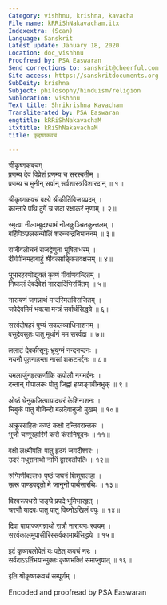 ```yaml
---
Category: vishhnu, krishna, kavacha
File name: kRRiShNakavacham.itx
Indexextra: (Scan)
Language: Sanskrit
Latest update: January 18, 2020
Location: doc_vishhnu
Proofread by: PSA Easwaran
Send corrections to: sanskrit@cheerful.com
Site access: https://sanskritdocuments.org
SubDeity: krishna
Subject: philosophy/hinduism/religion
Sublocation: vishhnu
Text title: Shrikrishna Kavacham
Transliterated by: PSA Easwaran
engtitle: kRRiShNakavachaM
itxtitle: kRiShNakavachaM
title: कृइष्णकवचं

---
```

  
 श्रीकृष्णकवचम्   
प्रणम्य देवं विप्रेशं प्रणम्य च सरस्वतीम् ।  
प्रणम्य च मुनीन् सर्वान् सर्वशास्त्रविशारदान् ॥ १॥  
  
श्रीकृष्णकवचं वक्ष्ये श्रीकीर्तिविजयप्रदम् ।  
कान्तारे पथि दुर्गे च सदा रक्षाकरं नृणाम्  ॥ २॥  
  
स्मृत्वा नीलाम्बुदश्यामं नीलकुञ्चितकुन्तलम् ।  
बर्हिपिञ्छलसन्मौलिं शरच्चन्द्रनिभाननम् ॥ ३॥  
  
राजीवलोचनं राजद्वेणुना भूषिताधरम् ।  
दीर्घपीनमहाबाहुं श्रीवत्साङ्कितवक्षसम् ॥ ४॥  
  
भूभारहरणोद्युक्तं कृष्णं गीर्वाणवन्दितम् ।  
निष्कलं देवदेवेशं नारदादिभिरर्चितम् ॥ ५॥  
  
नारायणं जगन्नाथं मन्दस्मितविराजितम् ।  
जपेदेवमिमं भक्त्या मन्त्रं सर्वार्थसिद्धये   ॥ ६॥  
  
सरर्वदोषहरं पुण्यं सकलव्याधिनाशनम् ।  
वसुदेवसुतः पातु मूर्धानं मम सरर्वदा  ॥ ७॥  
  
ललाटं देवकीसूनुः भ्रूयुग्मं नन्दनन्दनः ।  
नयनौ पूतनाहन्ता नासां शकटमर्द्दनः  ॥ ८॥  
  
यमलार्जुनहृत्कर्णौकि कपोलौ नगमर्द्दनः ।  
दन्तान् गोपालकः पोतु जिह्वां हय्यङ्गवीनभुक् ॥ ९॥  
  
ओष्ठं धेनुकजित्पायादधरं केशिनाशनः ।  
चिबुकं पातु गोविन्दो बलदेवानुजो मुखम् ॥ १०॥  
  
अक्रूरसहितः कण्ठं कक्षौ दन्तिवरान्तकः ।  
भुजौ चाणूरहारिर्मे करौ कंसनिषूदनः ॥ ११॥  
  
वक्षो लक्ष्मीपतिः पातु हृदयं जगदीश्वरः ।  
उदरं मधुरानाथो नाभिं द्वारवतीपतिः ॥ १२॥  
  
रुग्मिणीवल्लभः पृष्ठं जघनं शिशुपालहा ।  
ऊरू पाण्डवदूतो मे जानुनी पार्थसारथिः  ॥ १३॥  
  
विश्वरूपधरो जङ्घे प्रपदे भूमिभारहृत् ।  
चरणौ यादवः पातु पातु विघ्नोऽखिलं वपुः ॥ १४॥  
  
दिवा पायाज्जगन्नाथो रात्रौ नारायणः स्वयम् ।  
सरर्वकालमुपासीरिस्सर्वकामार्थसिद्धये ॥ १५॥  
  
इदं कृष्णबलोपेतं यः पठेत् कवचं नरः ।  
सर्वदाऽऽर्तिभयान्मुक्तः कृष्णभक्तिं समाप्नुयात् ॥ १६॥  
  
इति श्रीकृष्णकवचं सम्पूर्णम् ।   
  
Encoded and proofread by PSA Easwaran  
  
